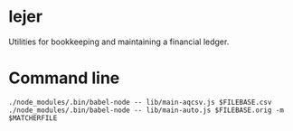 # lejer

Utilities for bookkeeping and maintaining a financial ledger.

# Command line

```{sh}
./node_modules/.bin/babel-node -- lib/main-aqcsv.js $FILEBASE.csv
./node_modules/.bin/babel-node -- lib/main-auto.js $FILEBASE.orig -m $MATCHERFILE
```
